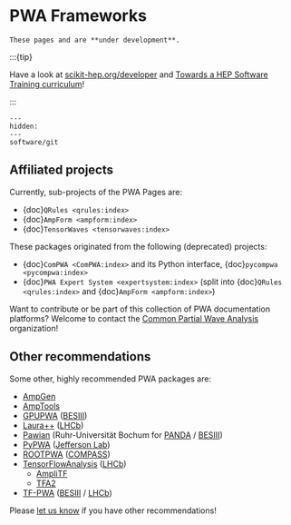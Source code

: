 <!-- cspell:ignore ampli gpupwa rootpwa Universität -->

# PWA Frameworks

```{warning}
These pages and are **under development**.
```

:::{tip}

Have a look at [scikit-hep.org/developer](https://scikit-hep.org/developer) and
[Towards a HEP Software Training curriculum](https://hepsoftwarefoundation.org/training/curriculum.html)!

:::

```{toctree}
---
hidden:
---
software/git
```

## Affiliated projects

Currently, sub-projects of the PWA Pages are:

- {doc}`QRules <qrules:index>`
- {doc}`AmpForm <ampform:index>`
- {doc}`TensorWaves <tensorwaves:index>`

These packages originated from the following (deprecated) projects:

- {doc}`ComPWA <ComPWA:index>` and its Python interface,
  {doc}`pycompwa <pycompwa:index>`
- {doc}`PWA Expert System <expertsystem:index>` (split into
  {doc}`QRules <qrules:index>` and {doc}`AmpForm <ampform:index>`)

Want to contribute or be part of this collection of PWA documentation
platforms? Welcome to contact the
[Common Partial Wave Analysis](https://github.com/ComPWA) organization!

## Other recommendations

Some other, highly recommended PWA packages are:

- [AmpGen](https://github.com/GooFit/AmpGen/blob/master/README.md)
- [AmpTools](https://github.com/mashephe/AmpTools)
- [GPUPWA](https://sourceforge.net/projects/gpupwa)
  ([BESIII](http://bes3.ihep.ac.cn))
- [Laura++](https://doi.org/10.1016/j.cpc.2018.04.017)
  ([LHCb](https://lhcb.web.cern.ch))
- [Pawian](https://panda-wiki.gsi.de/foswiki/bin/view/PWA/PawianPwaSoftware)
  (Ruhr-Universität Bochum for [PANDA](https://panda.gsi.de) /
  [BESIII](http://bes3.ihep.ac.cn))
- [PyPWA](https://pypwa.jlab.org) ([Jefferson Lab](https://www.jlab.org))
- [ROOTPWA](https://github.com/ROOTPWA-Maintainers/ROOTPWA)
  ([COMPASS](https://home.cern/science/experiments/compass))
- [TensorFlowAnalysis](https://gitlab.cern.ch/poluekt/TensorFlowAnalysis)
  ([LHCb](https://lhcb.web.cern.ch))
  - [AmpliTF](https://github.com/apoluekt/AmpliTF)
  - [TFA2](https://github.com/apoluekt/TFA2)
- [TF-PWA](https://tf-pwa.rtfd.io) ([BESIII](http://bes3.ihep.ac.cn) /
  [LHCb](https://lhcb.web.cern.ch))

Please
[let us know](https://github.com/ComPWA/PWA-pages/issues/new?title=Missing%20PWA%20package)
if you have other recommendations!
